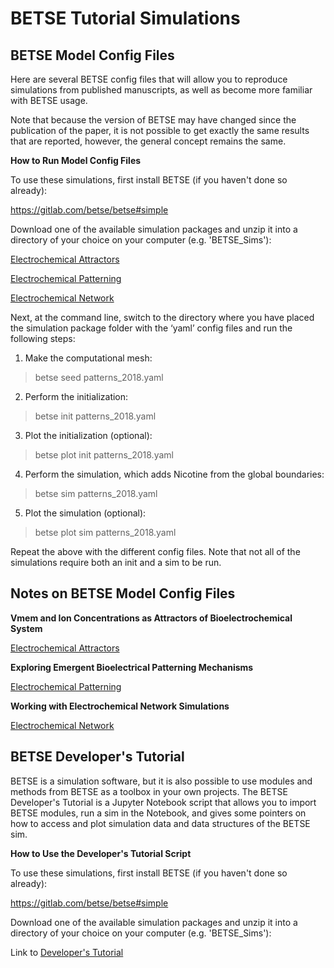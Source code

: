 BETSE Tutorial Simulations
===========

## BETSE Model Config Files

Here are several BETSE config files that will allow you to reproduce simulations
from published manuscripts, as well as become more familiar with BETSE usage.

Note that because the version of BETSE may have changed since the publication 
of the paper, it is not possible to get exactly the same results that are 
reported, however, the general concept remains the same. 

**How to Run Model Config Files**

To use these simulations, first install BETSE (if you haven't done so already):

https://gitlab.com/betse/betse#simple

Download one of the available simulation packages and unzip it into a 
directory of your choice on your computer (e.g. 'BETSE_Sims'):

[Electrochemical Attractors](https://www.dropbox.com/s/m9jcon8wz8e1529/Attractors.zip?dl=0)

[Electrochemical Patterning](https://www.dropbox.com/s/0z449tn6p9c3g14/Patterns.zip?dl=0)

[Electrochemical Network](https://www.dropbox.com/s/7fme976yvq2kwhw/Physiology.zip?dl=0)

Next, at the command line, switch to the directory where you have placed the 
simulation package folder with the ‘yaml’ config files and run the following 
steps:

1. Make the computational mesh:

> betse seed patterns_2018.yaml   

2. Perform the initialization:

> betse init patterns_2018.yaml 

3. Plot the initialization (optional):

> betse plot init patterns_2018.yaml 

4. Perform the simulation, which adds Nicotine from the global boundaries:

> betse sim patterns_2018.yaml 

5. Plot the simulation (optional):

> betse plot sim patterns_2018.yaml 

Repeat the above with the different config files. Note that not all of the
simulations require both an init and a sim to be run. 

## Notes on BETSE Model Config Files

**Vmem and Ion Concentrations as Attractors of Bioelectrochemical System**


[Electrochemical Attractors](https://www.dropbox.com/s/m9jcon8wz8e1529/Attractors.zip?dl=0)

**Exploring Emergent Bioelectrical Patterning Mechanisms**

[Electrochemical Patterning](https://www.dropbox.com/s/0z449tn6p9c3g14/Patterns.zip?dl=0)

**Working with Electrochemical Network Simulations**

 [Electrochemical Network](https://www.dropbox.com/s/7fme976yvq2kwhw/Physiology.zip?dl=0)

## BETSE Developer's Tutorial

BETSE is a simulation software, but it is also possible to use modules and 
methods from BETSE as a toolbox in your own projects. The BETSE Developer's 
Tutorial is a Jupyter Notebook script that allows you to import BETSE modules, 
run a sim in the Notebook, and gives some pointers on how to access and plot
simulation data and data structures of the BETSE sim. 

**How to Use the Developer's Tutorial Script**

To use these simulations, first install BETSE (if you haven't done so already):

https://gitlab.com/betse/betse#simple

Download one of the available simulation packages and unzip it into a 
directory of your choice on your computer (e.g. 'BETSE_Sims'):

Link to [Developer's Tutorial](https://www.dropbox.com/s/f4ilizqnbmn2of5/developer.zip?dl=0)





